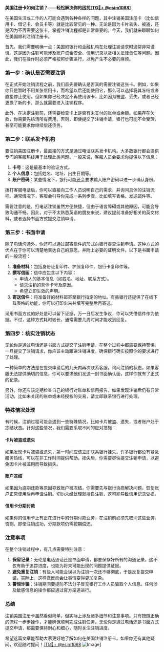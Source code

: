 **美国注册卡如何注销？——轻松解决你的困扰[[TG💪+ @esim1088](https://t.me/s/esim1088)]**

在美国生活或工作的人可能会遇到各种各样的问题，其中注销美国注册卡（比如信用卡、借记卡、会员卡等）就是比较常见的一种。无论是因为卡片丢失、被盗，还是因为不再需要这张卡，掌握注销流程都是非常重要的。今天，我们就来聊聊如何在美国顺利注销注册卡。

首先，我们需要明确一点：美国的银行和金融机构在处理注销请求时通常非常谨慎。这是因为注销可能涉及账户资金安全、信用记录以及相关法律责任等问题。因此，我们在操作时必须严格按照步骤进行，以免产生不必要的麻烦。

### **第一步：确认是否需要注销**
在正式开始注销流程之前，我们首先要确认是否真的需要注销这张卡。例如，如果你只是暂时不用某张信用卡，而希望以后还能使用它，那么可以选择将其冻结或者直接停止使用。但如果你已经决定不再使用该卡，比如因为被盗、丢失，或者已经更换了新的卡，那么就需要进入注销程序。

此外，在决定注销前，还需要检查卡上是否有未支付的账单或余额。如果存在欠款，你需要先结清所有费用。否则，即使提交了注销申请，银行也可能不会受理，甚至可能要求你继续偿还债务。

### **第二步：联系发卡机构**
要注销美国注册卡，最直接的方式是通过电话联系发卡机构。大多数银行都会提供专门的客服热线用于处理此类问题。一般来说，客服人员会要求你提供以下信息：

1. **卡号**：这是最基本的验证方式。
2. **个人信息**：包括姓名、地址、出生日期等。
3. **账户密码**：某些情况下，银行可能还会要求输入账户密码以进一步确认身份。

拨打客服电话后，你可以直接向工作人员说明自己的需求，并询问具体的注销流程。通常情况下，客服会引导你完成一系列步骤，比如填写表格、发送邮件等。

需要注意的是，打电话注销虽然方便快捷，但由于语言障碍或其他原因，可能会导致沟通不畅。因此，对于不太熟悉英语的朋友来说，建议提前准备好相关的英文材料，或者选择书面方式提交注销申请。

### **第三步：书面申请**
除了电话沟通外，你还可以通过邮寄信件的形式向银行提交注销申请。这种方式的优点在于你可以清楚地表达自己的意愿，并附上必要的证明文件。以下是书面申请的一般流程：

1. **准备材料**：包括身份证复印件、护照复印件、银行卡复印件等。
2. **撰写信函**：信中应包含以下内容：
   - 申请人的基本信息（如姓名、地址、联系方式）。
   - 请求注销的具体卡号及原因。
   - 希望立即生效的声明。
3. **寄送信件**：将准备好的材料邮寄至银行指定的地址。有些银行还提供了在线下载表格的功能，你可以打印出来并填写完整后再寄送。

采用书面方式的好处是可以留下证据，万一日后发生争议，你可以凭借信件作为依据。不过，这种方式耗时较长，通常需要几周时间才能收到回复。

### **第四步：核实注销状态**
无论你是通过电话还是书面方式提交了注销申请，在整个过程中都需要保持警惕。一旦提交了注销请求，你应该主动跟进注销进度，确保银行确实按照你的要求进行了处理。

一种简单的方法是在提交申请后的几天内再次联系客服，询问注销的状态。如果客服无法提供确切的信息，你可以要求他们发送一封书面确认函，这样你就有了正式的记录。

另外，你还应该定期检查自己的银行对账单和信用报告。如果发现注销后仍有异常活动，比如未关闭的账单或未经授权的交易，请立即联系银行进行处理。

### **特殊情况处理**
有时候，注销过程可能会遇到一些特殊情况，比如卡片被盗、遗失，或者账户处于冻结状态。针对这些情况，我们需要采取不同的应对措施：

#### **卡片被盗或遗失**
如果发现卡片被盗或遗失，第一时间应该立即联系银行挂失。许多银行都设有紧急服务热线，可以在非工作时间提供帮助。挂失后，你需要尽快提交注销申请，以避免因卡片被滥用而导致损失。

#### **账户冻结**
如果因为逾期还款等原因导致账户被冻结，你需要先与银行协商解决问题，恢复账户正常使用后再申请注销。切勿未经处理就擅自注销，这可能导致信用记录受损。

#### **信用卡分期付款**
如果你的信用卡上有正在进行中的分期付款业务，在注销前必须先取消这些业务。否则，即使注销成功，分期款项仍需按期偿还。

### **注意事项**
在整个注销过程中，有几点需要特别注意：

1. **保留记录**：无论是电话通话还是书面申请，都要保存好所有的沟通记录。这不仅有助于追踪进度，也能为将来可能出现的问题提供证据。
2. **避免重复注销**：有些人可能会误以为注销一次还不够彻底，于是反复提交申请。实际上，这样做反而会让事情变得更加复杂。
3. **警惕诈骗**：注销期间要提防不法分子冒充银行工作人员骗取个人信息。任何涉及敏感信息的操作都应通过官方渠道进行。

### **总结**
注销美国注册卡虽然看似简单，但实际上涉及诸多细节和注意事项。只有按照正确的流程一步步操作，才能确保顺利完成注销任务。无论你是通过电话还是书面方式提交申请，都需要保持耐心和细心，随时关注注销进度。

希望这篇文章能帮助大家更好地了解如何在美国注销注册卡。如果你还有其他疑问，欢迎随时提问！[[TG💪+ @esim1088](https://t.me/s/esim1088) ![Image](https://i.postimg.cc/4NQfJmqS/Snipaste-2025-05-13-00-14-12.png)]